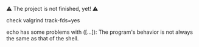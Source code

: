 ⚠️ The project is not finished, yet! ⚠️

check valgrind track-fds=yes

echo has some problems with ([...]): The program's behavior is not always the same as that of the shell.
